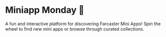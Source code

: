 # Miniapp Monday 🎰

A fun and interactive platform for discovering Farcaster Mini Apps! Spin the wheel to find new mini apps or browse through curated collections.
